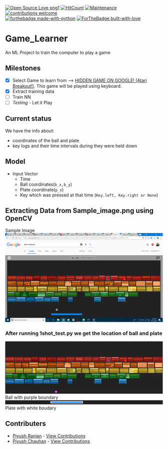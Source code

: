 [![Open Source Love png1](https://badges.frapsoft.com/os/v1/open-source.png?v=103)](https://github.com/ellerbrock/open-source-badges/)
[![HitCount](http://hits.dwyl.io/piyush27ranjan/Game_Learner.svg)](https://github.com/piyush27ranjan/Game_Learner/)
[![Maintenance](https://img.shields.io/badge/Maintained%3F-yes-green.svg)](https://GitHub.com/piyush27ranjan/Game_Learner/graphs/commit-activity)
[![contributions welcome](https://img.shields.io/badge/contributions-welcome-brightgreen.svg?style=flat)](https://github.com/piyush27ranjan/Game_Learner/issues)
<br>
[![forthebadge made-with-python](http://ForTheBadge.com/images/badges/made-with-python.svg)](https://www.python.org/)
[![ForTheBadge built-with-love](http://ForTheBadge.com/images/badges/built-with-love.svg)](https://github.com/piyushchauhan/ama)
# Game_Learner
An ML Project to train the computer to play a game

## Milestones
 - [x] Select Game to learn from --> [HIDDEN GAME ON GOOGLE! (Atari Breakout!)](https://www.google.co.in/search?q=atari+breakout&source=lnms&tbm=isch&sa=X&ved=0ahUKEwjs4Pnsho3bAhXGQ48KHSikCa4Q_AUICigB&biw=1396&bih=690&dpr=1.38). This game will be played using keyboard. 
 - [x] Extract training data
 - [ ] Train NN
 - [ ] *Testing* - Let it Play

## Current status
We have the info about:
- coordinates of the ball and plate
- key logs and their time intervals during they were held down

## Model
- Input Vector
  - Time
  - Ball coordinates(```b_x,b_y```)
  - Plate coordinate(```p_x```)
  - Key which was pressed at that time (```Key.left, Key.right or None```)

## Extracting Data from Sample_image.png using OpenCV

Sample Image
![Sample Image](Sample_image.png)

### After running 1shot_test.py we get the location of ball and plate

![Tracked ball](Got_the_ball.png)
Ball with purple boundary
![Tracked Plate](Got_the_plate.jpeg)
Plate with white boudary

## Contributers
- [Piyush Ranjan](https://github.com/piyush27ranjan/) - [View Contributions](https://github.com/piyush27ranjan/Game_Learner/commits?author=piyush27ranjan)
- [Piyush Chauhan](https://github.com/piyushchauhan/) - [View Contributions](https://github.com/piyush27ranjan/Game_Learner/commits?author=piyushchauhan)

